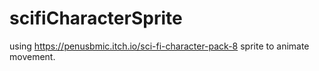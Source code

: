 # scifiCharacterSprite

using https://penusbmic.itch.io/sci-fi-character-pack-8 sprite to animate movement.
